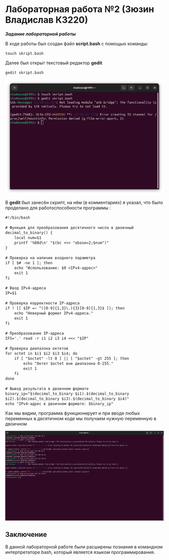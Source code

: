 # Лабораторная работа №2 (Зюзин Владислав К3220)

***Задание лабораторной работы***

В ходе работы был создан файл **script.bash** с помощью команды:
```
touch skript.bash
```
Далее был открыт текстовый редактор **gedit**
```
gedit skript.bash
```
![-1st prtsc](png3.png)

В **gedit** был занесён скрипт, на нём (в комментариях) я указал, что было проделано для работоспособности программы : 
```
#!/bin/bash

# Функция для преобразования десятичного числа в двоичный
decimal_to_binary() {
    local num=$1
    printf '%08d\n' "$(bc <<< "obase=2;$num")"
}

# Проверка на наличие входного параметра
if [ $# -ne 1 ]; then
    echo "Использование: $0 <IPv4-адрес>"
    exit 1
fi

# Ввод IPv4-адреса
IP=$1

# Проверка корректности IP-адреса
if ! [[ $IP =~ ^([0-9]{1,3}\.){3}[0-9]{1,3}$ ]]; then
    echo "Неверный формат IPv4-адреса."
    exit 1
fi

# Преобразование IP-адреса
IFS='.' read -r i1 i2 i3 i4 <<< "$IP"

# Проверка диапазона октетов
for octet in $i1 $i2 $i3 $i4; do
    if [ "$octet" -lt 0 ] || [ "$octet" -gt 255 ]; then
        echo "Октет $octet вне диапазона 0-255."
        exit 1
    fi
done

# Вывод результата в двоичном формате
binary_ip="$(decimal_to_binary $i1).$(decimal_to_binary $i2).$(decimal_to_binary $i3).$(decimal_to_binary $i4)"
echo "IPv4-адрес в двоичном формате: $binary_ip"
```
Как мы видим, программа функционирует и при вводе любых переменных в десятичном коде мы получаем нужную переменную в двоичном

![0st prtsc](png2.png)

## Заключение

В данной лабораторной работе были расширены познания в командном интерпретаторе bash, который является языĸом программирования.

